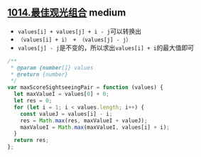 ## [1014.最佳观光组合](https://leetcode.cn/problems/best-sightseeing-pair/) <Badge type="warning">medium</Badge>

- `values[i] + values[j] + i - j`可以转换出
- `（values[i] + i） + （values[j] - j）`
- `values[j] - j`是不变的，所以求出`values[i] + i`的最大值即可

```js
/**
 * @param {number[]} values
 * @return {number}
 */
var maxScoreSightseeingPair = function (values) {
  let maxValueI = values[0] + 0;
  let res = 0;
  for (let i = 1; i < values.length; i++) {
    const valueJ = values[i] - i;
    res = Math.max(res, maxValueI + valueJ);
    maxValueI = Math.max(maxValueI, values[i] + i);
  }
  return res;
};
```
